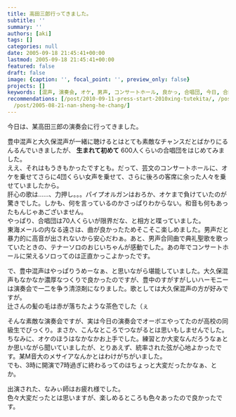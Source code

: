 ```yaml
---
title: 高田三郎行ってきました。
subtitle: ''
summary: ''
authors: [aki]
tags: []
categories: null
date: 2005-09-18 21:45:41+00:00
lastmod: 2005-09-18 21:45:41+00:00
featured: false
draft: false
image: {caption: '', focal_point: '', preview_only: false}
projects: []
keywords: [混声, 演奏会, オケ, 男声, コンサートホール, 良かっ, 合唱団, 今日, 合同, 力押し]
recommendations: [/post/2010-09-11-press-start-2010xing-tutekita/, /post/2005-07-17-urayamasika/,
  /post/2005-08-21-nan-sheng-he-chang/]
---
```

今日は、某高田三郎の演奏会に行ってきました。  
  
豊中混声と大久保混声が一緒に聴けるとはとても素敵なチャンスだとばかりにるんるんでいきましたが、 **生まれて初めて** 600人くらいの合唱団をはじめてみました。  
ええ、それはもうきもかったですとも。だって、芸文のコンサートホールに、オケを乗せてさらに4団くらい女声を乗せて、さらに後ろの客席に余った人々を乗せていましたから。  
肝心の歌は……、力押し。。。パイプオルガンはおろか、オケまで負けていたのが驚きでした。しかも、何を言っているのかさっぱりわからない。和音も何もあったもんじゃあございません。  
やっぱり、合唱団は70人くらいが限界だな、と相方と喋っていました。  
東海メールの内なる遠さは、曲が良かったためそこそこ楽しめました。男声だと暴力的に高音が出されないから安心だわぁ。あと、男声合同曲で典礼聖歌を歌っていたときの、テナーソロのおじいちゃんが感動でした。あの年でコンサートホールに栄えるソロってのは正直かっこよかったです。  
  
で、豊中混声はやっぱりうめーなぁ、と思いながら堪能していました。大久保混声もなかなか濃厚なつくりで良かったのですが、豊中のすがすがしいハーモニーは演奏会で一二を争う清涼剤になりました。歌としては大久保混声の方が好みですが。  
辻さんの髪の毛は赤が落ちたような茶色でした（ぇ  
  
そんな素敵な演奏会ですが、実は今日の演奏会でオーボエやってたのが高校の同級生でびっくり。まさか、こんなところでつながるとは思いもしませんでした。ちなみに、オケのほうはなかなかお上手でした。練習とか大変なんだろうなぁとか思いながら聞いていましたが、とりあえず、統率された弦が心地よかったです。某M音大のメサイアなんかとはわけがちがいました。  
でも、3時に開演で7時過ぎに終わるってのはちょっと大変だったかなぁ、とか。  
  
出演された、なみぃ師はお疲れ様でした。  
色々大変だったとは思いますが、楽しめるところも色々あったので良かったです。


